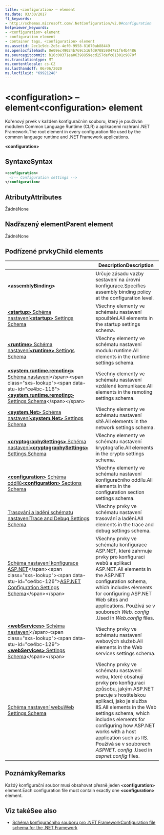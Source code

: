 ```yaml
---
title: <configuration> – element
ms.date: 03/30/2017
f1_keywords:
- http://schemas.microsoft.com/.NetConfiguration/v2.0#configuration
helpviewer_keywords:
- <configuration> element
- configuration element
- container tags, <configuration> element
ms.assetid: 2ec1c9dc-2e5c-4ef0-9958-81670ab88449
ms.openlocfilehash: 0e09ec49024b769c516fd97085904781f64b4486
ms.sourcegitcommit: b16c00371ea06398859ecd157defc81301c9070f
ms.translationtype: MT
ms.contentlocale: cs-CZ
ms.lasthandoff: 06/06/2020
ms.locfileid: "69921248"
---
```

# <a name="configuration-element"></a><span data-ttu-id="ce4bc-102">\<configuration> – element</span><span class="sxs-lookup"><span data-stu-id="ce4bc-102">\<configuration> element</span></span>

<span data-ttu-id="ce4bc-103">Kořenový prvek v každém konfiguračním souboru, který je používán modulem Common Language Runtime (CLR) a aplikacemi rozhraní .NET Framework.</span><span class="sxs-lookup"><span data-stu-id="ce4bc-103">The root element in every configuration file used by the common language runtime and .NET Framework applications.</span></span>

**\<configuration>**

## <a name="syntax"></a><span data-ttu-id="ce4bc-104">Syntaxe</span><span class="sxs-lookup"><span data-stu-id="ce4bc-104">Syntax</span></span>

```xml
<configuration>
  <!-- Configuration settings -->
</configuration>
```

## <a name="attributes"></a><span data-ttu-id="ce4bc-105">Atributy</span><span class="sxs-lookup"><span data-stu-id="ce4bc-105">Attributes</span></span>

<span data-ttu-id="ce4bc-106">Žádné</span><span class="sxs-lookup"><span data-stu-id="ce4bc-106">None</span></span>

## <a name="parent-element"></a><span data-ttu-id="ce4bc-107">Nadřazený element</span><span class="sxs-lookup"><span data-stu-id="ce4bc-107">Parent element</span></span>

<span data-ttu-id="ce4bc-108">Žádné</span><span class="sxs-lookup"><span data-stu-id="ce4bc-108">None</span></span>

## <a name="child-elements"></a><span data-ttu-id="ce4bc-109">Podřízené prvky</span><span class="sxs-lookup"><span data-stu-id="ce4bc-109">Child elements</span></span>

|     | <span data-ttu-id="ce4bc-110">Description</span><span class="sxs-lookup"><span data-stu-id="ce4bc-110">Description</span></span> |
| --- | ----------- |
| [**\<assemblyBinding>**](assemblybinding-element-for-configuration.md) | <span data-ttu-id="ce4bc-111">Určuje zásadu vazby sestavení na úrovni konfigurace.</span><span class="sxs-lookup"><span data-stu-id="ce4bc-111">Specifies assembly binding policy at the configuration level.</span></span>|
| [<span data-ttu-id="ce4bc-112">**\<startup>** Schéma nastavení</span><span class="sxs-lookup"><span data-stu-id="ce4bc-112">**\<startup>** Settings Schema</span></span>](./startup/index.md) | <span data-ttu-id="ce4bc-113">Všechny elementy ve schématu nastavení spouštění.</span><span class="sxs-lookup"><span data-stu-id="ce4bc-113">All elements in the startup settings schema.</span></span> |
| [<span data-ttu-id="ce4bc-114">**\<runtime>** Schéma nastavení</span><span class="sxs-lookup"><span data-stu-id="ce4bc-114">**\<runtime>** Settings Schema</span></span>](./runtime/index.md) | <span data-ttu-id="ce4bc-115">Všechny elementy ve schématu nastavení modulu runtime.</span><span class="sxs-lookup"><span data-stu-id="ce4bc-115">All elements in the runtime settings schema.</span></span> |
| <span data-ttu-id="ce4bc-116">[**\<system.runtime.remoting>** Schéma nastavení](https://docs.microsoft.com/previous-versions/dotnet/netframework-4.0/z415cf9a(v=vs.100))</span><span class="sxs-lookup"><span data-stu-id="ce4bc-116">[**\<system.runtime.remoting>** Settings Schema](https://docs.microsoft.com/previous-versions/dotnet/netframework-4.0/z415cf9a(v=vs.100))</span></span> | <span data-ttu-id="ce4bc-117">Všechny elementy ve schématu nastavení vzdálené komunikace.</span><span class="sxs-lookup"><span data-stu-id="ce4bc-117">All elements in the remoting settings schema.</span></span> |
| [<span data-ttu-id="ce4bc-118">**\<system.Net>** Schéma nastavení</span><span class="sxs-lookup"><span data-stu-id="ce4bc-118">**\<system.Net>** Settings Schema</span></span>](./network/index.md) | <span data-ttu-id="ce4bc-119">Všechny elementy ve schématu nastavení sítě.</span><span class="sxs-lookup"><span data-stu-id="ce4bc-119">All elements in the network settings schema.</span></span> |
| [<span data-ttu-id="ce4bc-120">**\<cryptographySettings>** Schéma nastavení</span><span class="sxs-lookup"><span data-stu-id="ce4bc-120">**\<cryptographySettings>** Settings Schema</span></span>](./cryptography/index.md) | <span data-ttu-id="ce4bc-121">Všechny elementy ve schématu nastavení kryptografie.</span><span class="sxs-lookup"><span data-stu-id="ce4bc-121">All elements in the crypto settings schema.</span></span> |
| [<span data-ttu-id="ce4bc-122">**\<configuration>** Schéma oddílů</span><span class="sxs-lookup"><span data-stu-id="ce4bc-122">**\<configuration>** Sections Schema</span></span>](configuration-sections-schema.md) | <span data-ttu-id="ce4bc-123">Všechny elementy ve schématu nastavení konfiguračního oddílu.</span><span class="sxs-lookup"><span data-stu-id="ce4bc-123">All elements in the configuration section settings schema.</span></span> |
| [<span data-ttu-id="ce4bc-124">Trasování a ladění schématu nastavení</span><span class="sxs-lookup"><span data-stu-id="ce4bc-124">Trace and Debug Settings Schema</span></span>](./trace-debug/index.md) | <span data-ttu-id="ce4bc-125">Všechny prvky ve schématu nastavení trasování a ladění.</span><span class="sxs-lookup"><span data-stu-id="ce4bc-125">All elements in the trace and debug settings schema.</span></span> |
| <span data-ttu-id="ce4bc-126">[Schéma nastavení konfigurace ASP.NET](https://docs.microsoft.com/previous-versions/dotnet/netframework-4.0/b5ysx397(v=vs.100))</span><span class="sxs-lookup"><span data-stu-id="ce4bc-126">[ASP.NET Configuration Settings Schema](https://docs.microsoft.com/previous-versions/dotnet/netframework-4.0/b5ysx397(v=vs.100))</span></span> | <span data-ttu-id="ce4bc-127">Všechny prvky ve schématu konfigurace ASP.NET, které zahrnuje prvky pro konfiguraci webů a aplikací ASP.NET.</span><span class="sxs-lookup"><span data-stu-id="ce4bc-127">All elements in the ASP.NET configuration schema, which includes elements for configuring ASP.NET Web sites and applications.</span></span> <span data-ttu-id="ce4bc-128">Používá se v souborech *Web. config* .</span><span class="sxs-lookup"><span data-stu-id="ce4bc-128">Used in *Web.config* files.</span></span> |
| <span data-ttu-id="ce4bc-129">[**\<webServices>** Schéma nastavení](https://docs.microsoft.com/previous-versions/dotnet/netframework-4.0/cctwteet(v=vs.100))</span><span class="sxs-lookup"><span data-stu-id="ce4bc-129">[**\<webServices>** Settings Schema](https://docs.microsoft.com/previous-versions/dotnet/netframework-4.0/cctwteet(v=vs.100))</span></span> | <span data-ttu-id="ce4bc-130">Všechny prvky ve schématu nastavení webových služeb.</span><span class="sxs-lookup"><span data-stu-id="ce4bc-130">All elements in the Web services settings schema.</span></span> |
| [<span data-ttu-id="ce4bc-131">Schéma nastavení webu</span><span class="sxs-lookup"><span data-stu-id="ce4bc-131">Web Settings Schema</span></span>](./web/index.md) | <span data-ttu-id="ce4bc-132">Všechny prvky ve schématu nastavení webu, které obsahují prvky pro konfiguraci způsobu, jakým ASP.NET pracuje s hostitelskou aplikací, jako je služba IIS.</span><span class="sxs-lookup"><span data-stu-id="ce4bc-132">All elements in the Web settings schema, which includes elements for configuring how ASP.NET works with a host application such as IIS.</span></span> <span data-ttu-id="ce4bc-133">Používá se v souborech *ASPNET. config* .</span><span class="sxs-lookup"><span data-stu-id="ce4bc-133">Used in *aspnet.config* files.</span></span> |

## <a name="remarks"></a><span data-ttu-id="ce4bc-134">Poznámky</span><span class="sxs-lookup"><span data-stu-id="ce4bc-134">Remarks</span></span>

<span data-ttu-id="ce4bc-135">Každý konfigurační soubor musí obsahovat přesně jeden **\<configuration>** element.</span><span class="sxs-lookup"><span data-stu-id="ce4bc-135">Each configuration file must contain exactly one **\<configuration>** element.</span></span>

## <a name="see-also"></a><span data-ttu-id="ce4bc-136">Viz také</span><span class="sxs-lookup"><span data-stu-id="ce4bc-136">See also</span></span>

- [<span data-ttu-id="ce4bc-137">Schéma konfiguračního souboru pro .NET Framework</span><span class="sxs-lookup"><span data-stu-id="ce4bc-137">Configuration file schema for the .NET Framework</span></span>](index.md)

